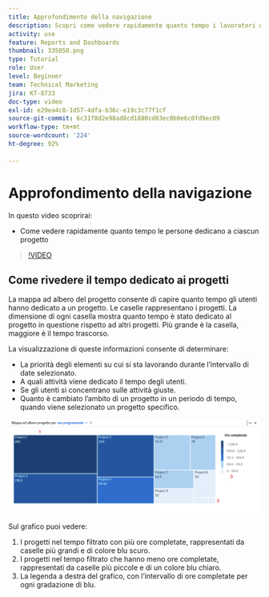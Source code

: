 ```yaml
---
title: Approfondimento della navigazione
description: Scopri come vedere rapidamente quanto tempo i lavoratori dedicano a ciascun progetto in [!UICONTROL Analisi avanzata].
activity: use
feature: Reports and Dashboards
thumbnail: 335050.png
type: Tutorial
role: User
level: Beginner
team: Technical Marketing
jira: KT-8733
doc-type: video
exl-id: e29ea4c8-1d57-4dfa-b36c-e19c3c77f1cf
source-git-commit: 6c31f8d2e98ad8cd1880cd03ec0b0e6c0fd9ec09
workflow-type: tm+mt
source-wordcount: '224'
ht-degree: 92%

---
```


# Approfondimento della navigazione

In questo video scoprirai:

* Come vedere rapidamente quanto tempo le persone dedicano a ciascun progetto

>[!VIDEO](https://video.tv.adobe.com/v/335050/?quality=12&learn=on)

## Come rivedere il tempo dedicato ai progetti

La mappa ad albero del progetto consente di capire quanto tempo gli utenti hanno dedicato a un progetto. Le caselle rappresentano i progetti. La dimensione di ogni casella mostra quanto tempo è stato dedicato al progetto in questione rispetto ad altri progetti. Più grande è la casella, maggiore è il tempo trascorso.

La visualizzazione di queste informazioni consente di determinare:

* La priorità degli elementi su cui si sta lavorando durante l’intervallo di date selezionato.
* A quali attività viene dedicato il tempo degli utenti.
* Se gli utenti si concentrano sulle attività giuste.
* Quanto è cambiato l’ambito di un progetto in un periodo di tempo, quando viene selezionato un progetto specifico.

![Immagine che mostra una mappa ad albero del progetto con numeri che riportano alle aree descritte nei punti elenco che seguono](assets/section-2-7.png)

Sul grafico puoi vedere:

1. I progetti nel tempo filtrato con più ore completate, rappresentati da caselle più grandi e di colore blu scuro.
1. I progetti nel tempo filtrato che hanno meno ore completate, rappresentati da caselle più piccole e di un colore blu chiaro.
1. La legenda a destra del grafico, con l’intervallo di ore completate per ogni gradazione di blu.
